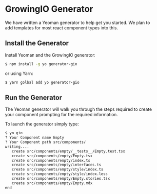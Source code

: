 # GrowingIO Generator 

We have written a Yeoman generator to help get you started. We plan to add templates for most react component types into this.

## Install the Generator

Install Yeoman and the GrowingIO generator:

```bash
$ npm install -g yo generator-gio
```

or using Yarn:

```bash
$ yarn golbal add yo generator-gio
```

## Run the Generator

The Yeoman generator will walk you through the steps required to create your component prompting for the required information.

To launch the generator simply type:

```bash
$ yo gio
? Your Component name Empty
? Your Component path src/components/
writing....
   create src/components/empty/__tests__/Empty.test.tsx
   create src/components/empty/Empty.tsx
   create src/components/empty/index.ts
   create src/components/empty/interfaces.ts
   create src/components/empty/style/index.ts
   create src/components/empty/style/index.less
   create src/components/empty/Empty.stories.tsx
   create src/components/empty/Empty.mdx
end
```
